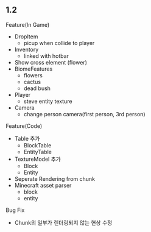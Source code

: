 ## 1.2

Feature(In Game)

- DropItem
  - picup when collide to player
- Inventory
  - linked with hotbar
- Show cross element (flower)
- BiomeFeatures
  - flowers
  - cactus
  - dead bush
- Player
  - steve entity texture
- Camera
  - change person camera(first person, 3rd person)

Feature(Code)

- Table 추가 
  - BlockTable
  - EntityTable
- TextureModel 추가
  - Block
  - Entity
- Seperate Rendering from chunk
- Minecraft asset parser
  - block 
  - entity

Bug Fix 

- Chunk의 일부가 렌더링되지 않는 현상 수정
